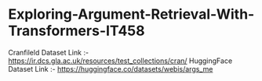 # Exploring-Argument-Retrieval-With-Transformers-IT458


Cranfileld Dataset Link :- https://ir.dcs.gla.ac.uk/resources/test_collections/cran/
HuggingFace Dataset Link :- https://huggingface.co/datasets/webis/args_me
